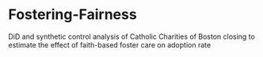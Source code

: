 # Fostering-Fairness
DiD and synthetic control analysis of Catholic Charities of Boston closing to estimate the effect of faith-based foster care on adoption rate
